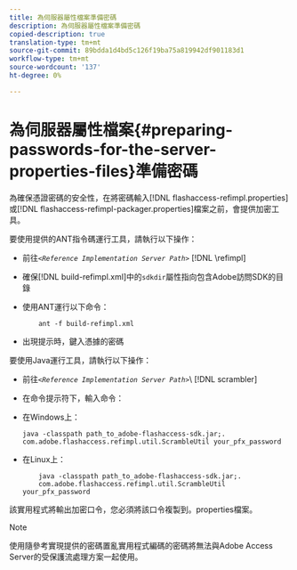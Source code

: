 ```yaml
---
title: 為伺服器屬性檔案準備密碼
description: 為伺服器屬性檔案準備密碼
copied-description: true
translation-type: tm+mt
source-git-commit: 89bdda1d4bd5c126f19ba75a819942df901183d1
workflow-type: tm+mt
source-wordcount: '137'
ht-degree: 0%

---
```



# 為伺服器屬性檔案{#preparing-passwords-for-the-server-properties-files}準備密碼

為確保憑證密碼的安全性，在將密碼輸入[!DNL flashaccess-refimpl.properties]或[!DNL flashaccess-refimpl-packager.properties]檔案之前，會提供加密工具。

要使用提供的ANT指令碼運行工具，請執行以下操作：

* 前往&#x200B;*`<Reference Implementation Server Path>`* [!DNL \refimpl]

* 確保[!DNL build-refimpl.xml]中的`sdkdir`屬性指向包含Adobe訪問SDK的目錄
* 使用ANT運行以下命令：

   ```
       ant -f build-refimpl.xml
   ```

* 出現提示時，鍵入憑據的密碼

要使用Java運行工具，請執行以下操作：

* 前往&#x200B;*`<Reference Implementation Server Path>`*\ [!DNL scrambler]

* 在命令提示符下，輸入命令：

* 在Windows上：

   ```
   java -classpath path_to_adobe-flashaccess-sdk.jar;.  
   com.adobe.flashaccess.refimpl.util.ScrambleUtil your_pfx_password
   ```

* 在Linux上：

   ```
       java -classpath path_to_adobe-flashaccess-sdk.jar;.  
       com.adobe.flashaccess.refimpl.util.ScrambleUtil your_pfx_password
   ```

該實用程式將輸出加密口令，您必須將該口令複製到。properties檔案。

>[!NOTE]
>
>使用隨參考實現提供的密碼置亂實用程式編碼的密碼將無法與Adobe Access Server的受保護流處理方案一起使用。
